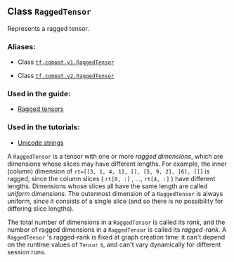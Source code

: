 



## Class  `RaggedTensor` 
Represents a ragged tensor.



### Aliases:

- Class [ `tf.compat.v1.RaggedTensor` ](/api_docs/python/tf/RaggedTensor)

- Class [ `tf.compat.v2.RaggedTensor` ](/api_docs/python/tf/RaggedTensor)



### Used in the guide:

- [Ragged tensors](https://tensorflow.google.cn/guide/ragged_tensor)



### Used in the tutorials:

- [Unicode strings](https://tensorflow.google.cn/tutorials/load_data/unicode)

A  `RaggedTensor`  is a tensor with one or more <em>ragged dimensions</em>, which are
dimensions whose slices may have different lengths.  For example, the inner
(column) dimension of  `rt=[[3, 1, 4, 1], [], [5, 9, 2], [6], []]`  is ragged,
since the column slices ( `rt[0, :]` , ...,  `rt[4, :]` ) have different lengths.
Dimensions whose slices all have the same length are called <em>uniform
dimensions</em>.  The outermost dimension of a  `RaggedTensor`  is always uniform,
since it consists of a single slice (and so there is no possibility for
differing slice lengths).

The total number of dimensions in a  `RaggedTensor`  is called its <em>rank</em>,
and the number of ragged dimensions in a  `RaggedTensor`  is called its
<em>ragged-rank</em>.  A  `RaggedTensor` 's ragged-rank is fixed at graph creation
time: it can't depend on the runtime values of  `Tensor` s, and can't vary
dynamically for different session runs.


